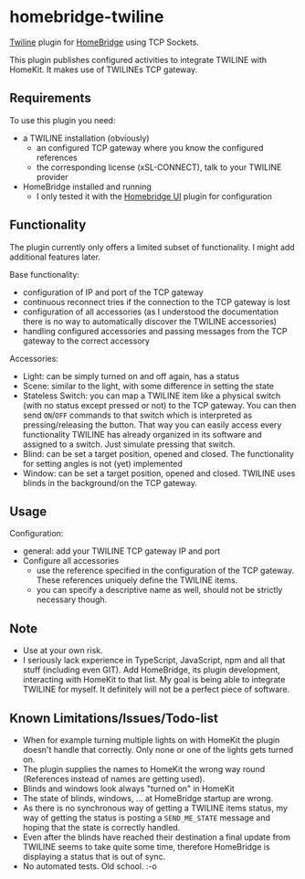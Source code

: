 # homebridge-twiline

</span>

[Twiline](https://twiline.com/) plugin for [HomeBridge](https://github.com/AndreasOttiger/homebridge-twiline) using TCP Sockets.

This plugin publishes configured activities to integrate TWILINE with HomeKit. It makes use of TWILINEs TCP gateway.

## Requirements
To use this plugin you need:

- a TWILINE installation (obviously)
  - an configured TCP gateway where you know the configured references
  - the corresponding license (xSL-CONNECT), talk to your TWILINE provider
- HomeBridge installed and running
  - I only tested it with the [Homebridge UI](https://github.com/homebridge/homebridge-config-ui-x) plugin for configuration

## Functionality
The plugin currently only offers a limited subset of functionality. I might add additional features later.

Base functionality:

- configuration of IP and port of the TCP gateway
- continuous reconnect tries if the connection to the TCP gateway is lost
- configuration of all accessories (as I understood the documentation there is no way to automatically discover the TWILINE accessories)
- handling configured accessories and passing messages from the TCP gateway to the correct accessory

Accessories:

- Light: can be simply turned on and off again, has a status
- Scene: similar to the light, with some difference in setting the state
- Stateless Switch: you can map a TWILINE item like a physical switch (with no status except pressed or not) to the TCP gateway. You can then send `ON`/`OFF` commands to that switch which is interpreted as pressing/releasing the button. That way you can easily access every functionality TWILINE has already organized in its software and assigned to a switch. Just simulate pressing that switch.
- Blind: can be set a target position, opened and closed. The functionality for setting angles is not (yet) implemented
- Window: can be set a target position, opened and closed. TWILINE uses blinds in the background/on the TCP gateway.

## Usage

Configuration:

- general: add your TWILINE TCP gateway IP and port
- Configure all accessories
  - use the reference specified in the configuration of the TCP gateway. These references uniquely define the TWILINE items.
  - you can specify a descriptive name as well, should not be strictly necessary though.

## Note

- Use at your own risk.
- I seriously lack experience in TypeScript, JavaScript, npm and all that stuff (including even GIT). Add HomeBridge, its plugin development, interacting with HomeKit to that list. My goal is being able to integrate TWILINE for myself. It definitely will not be a perfect piece of software.

## Known Limitations/Issues/Todo-list
- When for example turning multiple lights on with HomeKit the plugin doesn't handle that correctly. Only none or one of the lights gets turned on.
- The plugin supplies the names to HomeKit the wrong way round (References instead of names are getting used).
- Blinds and windows look always "turned on" in HomeKit
- The state of blinds, windows, ... at HomeBridge startup are wrong.
- As there is no synchronous way of getting a TWILINE items status, my way of getting the status is posting a `SEND_ME_STATE` message and hoping that the state is correctly handled.
- Even after the blinds have reached their destination a final update from TWILINE seems to take quite some time, therefore HomeBridge is displaying a status that is out of sync.
- No automated tests. Old school. :-o